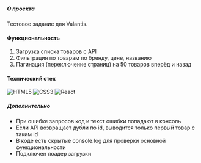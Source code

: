 ##### О проекта
Тестовое задание для Valantis.

#### Функциональность

1. Загрузка списка товаров с API
2. Фильтрация по товарам по бренду, цене, названию
3. Пагинация (переключение страниц) на 50 товаров вперёд и назад

#### Технический стек

![HTML5](https://img.shields.io/badge/html5-%23E34F26.svg?style=for-the-badge&logo=html5&logoColor=white) ![CSS3](https://img.shields.io/badge/css3-%231572B6.svg?style=for-the-badge&logo=css3&logoColor=white) ![React](https://img.shields.io/badge/react-%2320232a.svg?style=for-the-badge&logo=react&logoColor=%2361DAFB)

##### Дополнительно

- При ошибке запросов код и текст ошибки попадают в консоль
- Если API возвращает дубли по id, выводится только первый товар с таким id
- В коде есть скрытые console.log для проверки основной функциональности
- Подключен лоадер загрузки